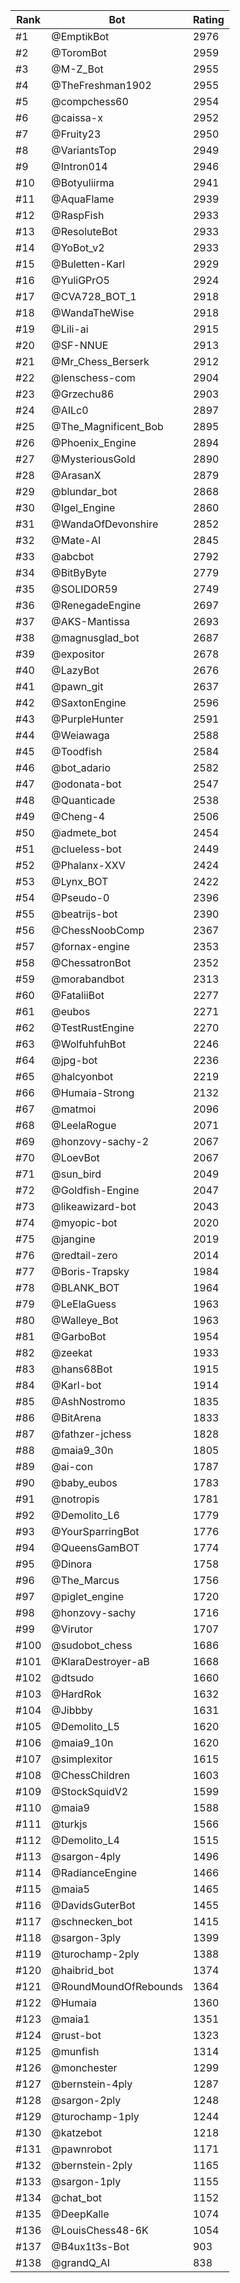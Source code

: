 Rank|Bot|Rating
---|---|---
#1|@EmptikBot|2976
#2|@ToromBot|2959
#3|@M-Z_Bot|2955
#4|@TheFreshman1902|2955
#5|@compchess60|2954
#6|@caissa-x|2952
#7|@Fruity23|2950
#8|@VariantsTop|2949
#9|@Intron014|2946
#10|@Botyuliirma|2941
#11|@AquaFlame|2939
#12|@RaspFish|2933
#13|@ResoluteBot|2933
#14|@YoBot_v2|2933
#15|@Buletten-Karl|2929
#16|@YuliGPrO5|2924
#17|@CVA728_BOT_1|2918
#18|@WandaTheWise|2918
#19|@Lili-ai|2915
#20|@SF-NNUE|2913
#21|@Mr_Chess_Berserk|2912
#22|@lenschess-com|2904
#23|@Grzechu86|2903
#24|@AILc0|2897
#25|@The_Magnificent_Bob|2895
#26|@Phoenix_Engine|2894
#27|@MysteriousGold|2890
#28|@ArasanX|2879
#29|@blundar_bot|2868
#30|@Igel_Engine|2860
#31|@WandaOfDevonshire|2852
#32|@Mate-AI|2845
#33|@abcbot|2792
#34|@BitByByte|2779
#35|@SOLIDOR59|2749
#36|@RenegadeEngine|2697
#37|@AKS-Mantissa|2693
#38|@magnusglad_bot|2687
#39|@expositor|2678
#40|@LazyBot|2676
#41|@pawn_git|2637
#42|@SaxtonEngine|2596
#43|@PurpleHunter|2591
#44|@Weiawaga|2588
#45|@Toodfish|2584
#46|@bot_adario|2582
#47|@odonata-bot|2547
#48|@Quanticade|2538
#49|@Cheng-4|2506
#50|@admete_bot|2454
#51|@clueless-bot|2449
#52|@Phalanx-XXV|2424
#53|@Lynx_BOT|2422
#54|@Pseudo-0|2396
#55|@beatrijs-bot|2390
#56|@ChessNoobComp|2367
#57|@fornax-engine|2353
#58|@ChessatronBot|2352
#59|@morabandbot|2313
#60|@FataliiBot|2277
#61|@eubos|2271
#62|@TestRustEngine|2270
#63|@WolfuhfuhBot|2246
#64|@jpg-bot|2236
#65|@halcyonbot|2219
#66|@Humaia-Strong|2132
#67|@matmoi|2096
#68|@LeelaRogue|2071
#69|@honzovy-sachy-2|2067
#70|@LoevBot|2067
#71|@sun_bird|2049
#72|@Goldfish-Engine|2047
#73|@likeawizard-bot|2043
#74|@myopic-bot|2020
#75|@jangine|2019
#76|@redtail-zero|2014
#77|@Boris-Trapsky|1984
#78|@BLANK_BOT|1964
#79|@LeElaGuess|1963
#80|@Walleye_Bot|1963
#81|@GarboBot|1954
#82|@zeekat|1933
#83|@hans68Bot|1915
#84|@Karl-bot|1914
#85|@AshNostromo|1835
#86|@BitArena|1833
#87|@fathzer-jchess|1828
#88|@maia9_30n|1805
#89|@ai-con|1787
#90|@baby_eubos|1783
#91|@notropis|1781
#92|@Demolito_L6|1779
#93|@YourSparringBot|1776
#94|@QueensGamBOT|1774
#95|@Dinora|1758
#96|@The_Marcus|1756
#97|@piglet_engine|1720
#98|@honzovy-sachy|1716
#99|@Virutor|1707
#100|@sudobot_chess|1686
#101|@KlaraDestroyer-aB|1668
#102|@dtsudo|1660
#103|@HardRok|1632
#104|@Jibbby|1631
#105|@Demolito_L5|1620
#106|@maia9_10n|1620
#107|@simplexitor|1615
#108|@ChessChildren|1603
#109|@StockSquidV2|1599
#110|@maia9|1588
#111|@turkjs|1566
#112|@Demolito_L4|1515
#113|@sargon-4ply|1496
#114|@RadianceEngine|1466
#115|@maia5|1465
#116|@DavidsGuterBot|1455
#117|@schnecken_bot|1415
#118|@sargon-3ply|1399
#119|@turochamp-2ply|1388
#120|@haibrid_bot|1374
#121|@RoundMoundOfRebounds|1364
#122|@Humaia|1360
#123|@maia1|1351
#124|@rust-bot|1323
#125|@munfish|1314
#126|@monchester|1299
#127|@bernstein-4ply|1287
#128|@sargon-2ply|1248
#129|@turochamp-1ply|1244
#130|@katzebot|1218
#131|@pawnrobot|1171
#132|@bernstein-2ply|1165
#133|@sargon-1ply|1155
#134|@chat_bot|1152
#135|@DeepKalle|1074
#136|@LouisChess48-6K|1054
#137|@B4ux1t3s-Bot|903
#138|@grandQ_AI|838
